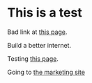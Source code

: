 # This is a test

Bad link at [this page](/test/).

Build a better internet.

Testing [this page](https://developers.cloudflare.com/test/).

Going to [the marketing site](https://www.cloudflare.com)
